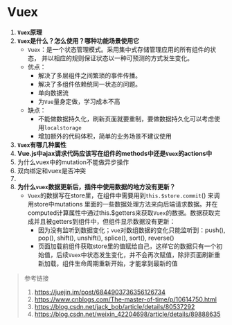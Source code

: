 # Vuex

1. **`Vuex`原理**
2. **`Vuex`是什么？怎么使用？哪种功能场景使用它**
   - `Vuex`：是一个状态管理模式。采用集中式存储管理应用的所有组件的状态， 并以相应的规则保证状态以一种可预测的方式发生变化。
   - 优点：
     - 解决了多层组件之间繁琐的事件传播。
     - 解决了多组件依赖统同一状态的问题。
     - 单向数据流
     - 为`Vue`量身定做，学习成本不高
   - 缺点：
     - 不能做数据持久化，刷新页面就要重制，要做数据持久化可以考虑使用`localstorage`
     - 增加额外的代码体积，简单的业务场景不建议使用
2. **`Vuex`有哪几种属性**
3. **Vue.js中ajax请求代码应该写在组件的methods中还是`Vuex`的actions中**
5. 为什么vuex中的mutation不能做异步操作
6. 双向绑定和vuex是否冲突
7. 
8. **为什么`vuex`数据更新后，插件中使用数据的地方没有更新？**
   - `Vuex`的数据写在store里，在组件中需要用到`this.$store.commit`() 来调用store中mutations 里面的一些数据处理方法来向后端请求数据。并在computed计算属性中通过this.$getters来获取`Vuex`的数据。数据获取完成并且被getters到组件中，但组件显示数据没有更新：
     - 因为没有监听到数据变化；`vue`对数组数据的变化只能监听到：push(), pop(), shift(), unshift(), splice(), sort(), reverse()
     - 页面加载前组件获取store里的值赋给自己，这样它的数据只有一个初始值，后续`Vuex`中状态发生变化，并不会再次赋值，除非页面刷新重新加载，组件生命周期重新开始，才能拿到最新的值



> 参考链接
>
> 1. https://juejin.im/post/6844903736356126734
> 2. https://www.cnblogs.com/The-master-of-time/p/10614750.html
> 3. https://blog.csdn.net/jack_bob/article/details/80537292
> 4. https://blog.csdn.net/weixin_42204698/article/details/89888635